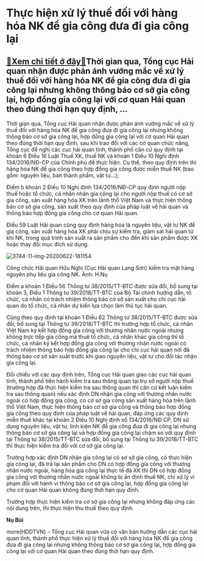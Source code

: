 Thực hiện xử lý thuế đối với hàng hóa NK để gia công đưa đi gia công lại
========================================================================

[:gift:Xem chi tiết ở đây:gift:](https://hddtvn.com/thuc-hien-xu-ly-thue-doi-voi-hang-hoa-nk-de-gia-cong-dua-di-gia-cong-lai/)Thời gian qua, Tổng cục Hải quan nhận được phản ánh vướng mắc về xử lý thuế đối với hàng hóa NK để gia công đưa đi gia công lại nhưng không thông báo cơ sở gia công lại, hợp đồng gia công lại với cơ quan Hải quan theo đúng thời hạn quy định, …
---------------------------------------------------------------------------------------------------------------------------------------------------------------------------------------------------------------------------------------------------


Thời gian qua, Tổng cục Hải quan nhận được phản ánh vướng mắc về xử lý thuế đối với hàng hóa NK để gia công đưa đi gia công lại nhưng không thông báo cơ sở gia công lại, hợp đồng gia công lại với cơ quan Hải quan theo đúng thời hạn quy định, sau khi trao đổi với các cơ quan chức năng, Tổng cục đề nghị các cục hải quan tỉnh, thành phố căn cứ quy định tại khoản 6 Điều 16 Luật Thuế XK, thuế NK và khoản 1 Điều 10 Nghị định 134/2016/NĐ-CP của Chính phủ để thực hiện. Cụ thể, theo quy định trên thì hàng hóa NK để gia công theo hợp đồng gia công được miễn thuế NK (bao gồm: nguyên liệu, bán thành phẩm, vật tư…);


Điểm b khoản 2 Điều 10 Nghị định 134/2016/NĐ-CP quy định người nộp thuế hoặc tổ chức, cá nhân nhận gia công lại cho người nộp thuế có cơ sở gia công, sản xuất hàng hóa XK trên lãnh thổ Việt Nam và thực hiện thông báo cơ sở gia công, sản xuất theo quy định của pháp luật về hải quan và thông báo hợp đồng gia công cho cơ quan Hải quan.


Điều 59 Luật Hải quan cũng quy định hàng hóa là nguyên liệu, vật tư NK để gia công, sản xuất hàng hóa XK phải chịu sự kiểm tra, giám sát hải quan từ khi NK, trong quá trình sản xuất ra sản phẩm cho đến khi sản phẩm được XK hoặc thay đổi mục đích sử dụng.





![3744-11-img-20200622-181154](https://hddtvn.com/wp-content/uploads/2021/01/3744_11-IMG_20200622_181154.jpg "Công chức Hải quan Hữu Nghị (Cục Hải quan Lạng Sơn) kiểm tra mặt hàng nguyên phụ liệu gia công NK. 	Ảnh: H.Nụ")


Công chức Hải quan Hữu Nghị (Cục Hải quan Lạng Sơn) kiểm tra mặt hàng nguyên phụ liệu gia công NK. Ảnh: H.Nụ



Điểm a khoản 1 Điều 56 Thông tư 38/2015/TT-BTC được sửa đổi, bổ sung tại khoản 3, Điều 1 Thông tư 39/2018/TT-BTC của Bộ Tài chính hướng dẫn, tổ chức, cá nhân có trách nhiệm thông báo cơ sở sản xuất cho chi cục hải quan do tổ chức, cá nhân dự kiến lựa chọn làm thủ tục hải quan.


Cũng theo quy định tại khoản 1 Điều 62 Thông tư 38/2015/TT-BTC được sửa đổi, bổ sung tại Thông tư 39/2018/TT-BTC thì trường hợp tổ chức, cá nhân Việt Nam ký kết hợp đồng gia công với thương nhân nước ngoài nhưng không trực tiếp gia công mà thuê tổ chức, cá nhân khác gia công thì tổ chức, cá nhân ký kết hợp đồng gia công với thương nhân nước ngoài có trách nhiệm thông báo hợp đồng gia công lại cho chi cục hải quan nơi đã thông báo cơ sở sản xuất trước khi giao nguyên liệu, vật tư cho đối tác nhận gia công lại.


Đối chiếu với các quy định trên, Tổng cục Hải quan giao các cục hải quan tỉnh, thành phố tiến hành kiểm tra sau thông quan tại trụ sở người nộp thuế (trường hợp đã thực hiện kiểm tra sau thông quan thì căn cứ kết luận kiểm tra sau thông quan) nếu xác định DN nhận gia công với thương nhân nước ngoài có hợp đồng gia công, có cơ sơ gia công sản xuất hàng hóa trên lãnh thổ Việt Nam, thực hiện thông báo cơ sở gia công và thông báo hợp đồng gia công theo quy định của pháp luật về hải quan, đáp ứng các quy định miễn thuế khác tại khoản 2 Điều 10 Nghị định số 134/2016/NĐ CP, DN sử dụng nguyên liệu, vật tư, linh kiện NK để gia công đưa đi gia công lại nhưng thông báo cơ sở gia công lại và hợp đồng gia công lại chậm so với quy định tại Thông tư 38/2015/TT-BTC sửa đổi, bổ sung tại Thông tư 39/2018/TT-BTC thì thực hiện kiểm tra đối với cơ sở gia công lại.


Trường hợp xác định DN nhận gia công lại có sơ sở gia công, có thực hiện gia công lại, đã trả lại sản phẩm cho DN có hợp đồng gia công với thương nhân nước ngoài, hàng hóa gia công lại thực tế đã XK thì DN có hợp đồng gia công với thương nhân nước ngoài không bị ấn định thuế NK, chỉ xử lý vi phạm đối với hành vi thông báo cơ sở gia công lại, hợp đồng gia công lại cho cơ quan Hải quan không đúng thời hạn quy định.


Trường hợp thực hiện kiểm tra cơ sở gia công lại nhưng không đáp ứng các nội dung trên, thì thực hiện thu thuế theo quy định.




**Nụ Bùi**



more(HDDTVN) – Tổng cục Hải quan vừa có văn bản hướng dẫn các cục hải quan tỉnh, thành phố thực hiện xử lý thuế đối với hàng hóa NK để gia công đưa đi gia công lại nhưng không thông báo cơ sở gia công lại, hợp đồng gia công lại với cơ quan Hải quan theo đúng thời hạn quy định.

